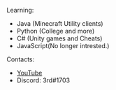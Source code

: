 Learning:
- Java (Minecraft Utility clients)
- Python (College and more)
- C# (Unity games and Cheats)
- JavaScript(No longer intrested.)

Contacts:
- [YouTube](https://www.youtube.com/channel/UCq0Zm9yqvXrzvnnMz4vbkIw)
- Discord: 3rd#1703

